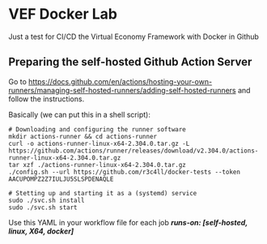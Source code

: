 # VEF Docker Lab

Just a test for CI/CD the Virtual Economy Framework with Docker in Github 


## Preparing the self-hosted Github Action Server

Go to https://docs.github.com/en/actions/hosting-your-own-runners/managing-self-hosted-runners/adding-self-hosted-runners and follow the instructions.

Basically (we can put this in a shell script):

    # Downloading and configuring the runner software
    mkdir actions-runner && cd actions-runner
    curl -o actions-runner-linux-x64-2.304.0.tar.gz -L https://github.com/actions/runner/releases/download/v2.304.0/actions-runner-linux-x64-2.304.0.tar.gz
    tar xzf ./actions-runner-linux-x64-2.304.0.tar.gz
    ./config.sh --url https://github.com/r3c4ll/docker-tests --token AACUPOMPZ2Z7IULJU5SLSPDENAQLE

    # Stetting up and starting it as a (systemd) service
    sudo ./svc.sh install
    sudo ./svc.sh start

Use this YAML in your workflow file for each job
***runs-on: [self-hosted, linux, X64, docker]***
